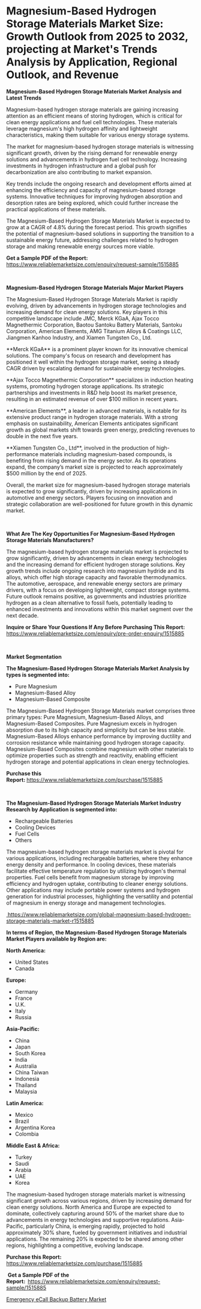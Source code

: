 <p><h1>Magnesium-Based Hydrogen Storage Materials Market Size: Growth Outlook from 2025 to 2032, projecting at Market's Trends Analysis by Application, Regional Outlook, and Revenue</h1></p><p><strong>Magnesium-Based Hydrogen Storage Materials Market Analysis and Latest Trends</strong></p>
<p><p>Magnesium-based hydrogen storage materials are gaining increasing attention as an efficient means of storing hydrogen, which is critical for clean energy applications and fuel cell technologies. These materials leverage magnesium's high hydrogen affinity and lightweight characteristics, making them suitable for various energy storage systems.</p><p>The market for magnesium-based hydrogen storage materials is witnessing significant growth, driven by the rising demand for renewable energy solutions and advancements in hydrogen fuel cell technology. Increasing investments in hydrogen infrastructure and a global push for decarbonization are also contributing to market expansion. </p><p>Key trends include the ongoing research and development efforts aimed at enhancing the efficiency and capacity of magnesium-based storage systems. Innovative techniques for improving hydrogen absorption and desorption rates are being explored, which could further increase the practical applications of these materials.</p><p>The Magnesium-Based Hydrogen Storage Materials Market is expected to grow at a CAGR of 4.8% during the forecast period. This growth signifies the potential of magnesium-based solutions in supporting the transition to a sustainable energy future, addressing challenges related to hydrogen storage and making renewable energy sources more viable.</p></p>
<p><strong>Get a Sample PDF of the Report:&nbsp;</strong> <a href="https://www.reliablemarketsize.com/enquiry/request-sample/1515885?utm_campaign=1888&utm_medium=2&utm_source=Github&utm_content=ia&utm_term=18012025&utm_id=magnesium-based-hydrogen-storage-materials">https://www.reliablemarketsize.com/enquiry/request-sample/1515885</a></p>
<p>&nbsp;</p>
<p><strong>Magnesium-Based Hydrogen Storage Materials Major Market Players</strong></p>
<p><p>The Magnesium-Based Hydrogen Storage Materials Market is rapidly evolving, driven by advancements in hydrogen storage technologies and increasing demand for clean energy solutions. Key players in this competitive landscape include JMC, Merck KGaA, Ajax Tocco Magnethermic Corporation, Baotou Santoku Battery Materials, Santoku Corporation, American Elements, AMG Titanium Alloys & Coatings LLC, Jiangmen Kanhoo Industry, and Xiamen Tungsten Co., Ltd.</p><p>**Merck KGaA** is a prominent player known for its innovative chemical solutions. The company's focus on research and development has positioned it well within the hydrogen storage market, seeing a steady CAGR driven by escalating demand for sustainable energy technologies.</p><p>**Ajax Tocco Magnethermic Corporation** specializes in induction heating systems, promoting hydrogen storage applications. Its strategic partnerships and investments in R&D help boost its market presence, resulting in an estimated revenue of over $100 million in recent years.</p><p>**American Elements**, a leader in advanced materials, is notable for its extensive product range in hydrogen storage materials. With a strong emphasis on sustainability, American Elements anticipates significant growth as global markets shift towards green energy, predicting revenues to double in the next five years.</p><p>**Xiamen Tungsten Co., Ltd**, involved in the production of high-performance materials including magnesium-based compounds, is benefiting from rising demand in the energy sector. As its operations expand, the company’s market size is projected to reach approximately $500 million by the end of 2025.</p><p>Overall, the market size for magnesium-based hydrogen storage materials is expected to grow significantly, driven by increasing applications in automotive and energy sectors. Players focusing on innovation and strategic collaboration are well-positioned for future growth in this dynamic market.</p></p>
<p>&nbsp;</p>
<p><strong>What Are The Key Opportunities For Magnesium-Based Hydrogen Storage Materials Manufacturers?</strong></p>
<p><p>The magnesium-based hydrogen storage materials market is projected to grow significantly, driven by advancements in clean energy technologies and the increasing demand for efficient hydrogen storage solutions. Key growth trends include ongoing research into magnesium hydride and its alloys, which offer high storage capacity and favorable thermodynamics. The automotive, aerospace, and renewable energy sectors are primary drivers, with a focus on developing lightweight, compact storage systems. Future outlook remains positive, as governments and industries prioritize hydrogen as a clean alternative to fossil fuels, potentially leading to enhanced investments and innovations within this market segment over the next decade.</p></p>
<p><strong>Inquire or Share Your Questions If Any Before Purchasing This Report:</strong> <a href="https://www.reliablemarketsize.com/enquiry/pre-order-enquiry/1515885?utm_campaign=1888&utm_medium=2&utm_source=Github&utm_content=ia&utm_term=18012025&utm_id=magnesium-based-hydrogen-storage-materials">https://www.reliablemarketsize.com/enquiry/pre-order-enquiry/1515885</a></p>
<p>&nbsp;</p>
<p><strong>Market Segmentation</strong></p>
<p><strong>The Magnesium-Based Hydrogen Storage Materials Market Analysis by types is segmented into:</strong></p>
<p><ul><li>Pure Magnesium</li><li>Magnesium-Based Alloy</li><li>Magnesium-Based Composite</li></ul></p>
<p><p>The Magnesium-Based Hydrogen Storage Materials market comprises three primary types: Pure Magnesium, Magnesium-Based Alloys, and Magnesium-Based Composites. Pure Magnesium excels in hydrogen absorption due to its high capacity and simplicity but can be less stable. Magnesium-Based Alloys enhance performance by improving ductility and corrosion resistance while maintaining good hydrogen storage capacity. Magnesium-Based Composites combine magnesium with other materials to optimize properties such as strength and reactivity, enabling efficient hydrogen storage and potential applications in clean energy technologies.</p></p>
<p><strong>Purchase this Report:&nbsp;</strong><a href="https://www.reliablemarketsize.com/purchase/1515885?utm_campaign=1888&utm_medium=2&utm_source=Github&utm_content=ia&utm_term=18012025&utm_id=magnesium-based-hydrogen-storage-materials">https://www.reliablemarketsize.com/purchase/1515885</a></p>
<p>&nbsp;</p>
<p><strong>The Magnesium-Based Hydrogen Storage Materials Market Industry Research by Application is segmented into:</strong></p>
<p><ul><li>Rechargeable Batteries</li><li>Cooling Devices</li><li>Fuel Cells</li><li>Others</li></ul></p>
<p><p>The magnesium-based hydrogen storage materials market is pivotal for various applications, including rechargeable batteries, where they enhance energy density and performance. In cooling devices, these materials facilitate effective temperature regulation by utilizing hydrogen's thermal properties. Fuel cells benefit from magnesium storage by improving efficiency and hydrogen uptake, contributing to cleaner energy solutions. Other applications may include portable power systems and hydrogen generation for industrial processes, highlighting the versatility and potential of magnesium in energy storage and management technologies.</p></p>
<p><a href="https://www.reliablemarketsize.com/global-magnesium-based-hydrogen-storage-materials-market-r1515885?utm_campaign=1888&utm_medium=2&utm_source=Github&utm_content=ia&utm_term=18012025&utm_id=magnesium-based-hydrogen-storage-materials">&nbsp;https://www.reliablemarketsize.com/global-magnesium-based-hydrogen-storage-materials-market-r1515885</a></p>
<p><strong>In terms of Region, the Magnesium-Based Hydrogen Storage Materials Market Players available by Region are:</strong></p>
<p>
    <p> <strong> North America: </strong>
        <ul>
            <li>United States</li>
            <li>Canada</li>
        </ul>
        </p> 
    <p> <strong> Europe: </strong>
        <ul>
            <li>Germany</li>
            <li>France</li>
            <li>U.K.</li>
            <li>Italy</li>
            <li>Russia</li>
        </ul>
        </p> 
    <p> <strong> Asia-Pacific: </strong>
        <ul>
            <li>China</li>
            <li>Japan</li>
            <li>South Korea</li>
            <li>India</li>
            <li>Australia</li>
            <li>China Taiwan</li>
            <li>Indonesia</li>
            <li>Thailand</li>
            <li>Malaysia</li>
        </ul>
        </p> 
    <p> <strong> Latin America: </strong>
        <ul>
            <li>Mexico</li>
            <li>Brazil</li>
            <li>Argentina Korea</li>
            <li>Colombia</li>
        </ul>
        </p> 
    <p> <strong> Middle East & Africa: </strong>
        <ul>
            <li>Turkey</li>
            <li>Saudi</li>
            <li>Arabia</li>
            <li>UAE</li>
            <li>Korea</li>
        </ul>
    </p>
    </p>
<p><p>The magnesium-based hydrogen storage materials market is witnessing significant growth across various regions, driven by increasing demand for clean energy solutions. North America and Europe are expected to dominate, collectively capturing around 50% of the market share due to advancements in energy technologies and supportive regulations. Asia-Pacific, particularly China, is emerging rapidly, projected to hold approximately 30% share, fueled by government initiatives and industrial applications. The remaining 20% is expected to be shared among other regions, highlighting a competitive, evolving landscape.</p></p>
<p><strong>Purchase this Report: </strong><a href="https://www.reliablemarketsize.com/purchase/1515885?utm_campaign=1888&utm_medium=2&utm_source=Github&utm_content=ia&utm_term=18012025&utm_id=magnesium-based-hydrogen-storage-materials">https://www.reliablemarketsize.com/purchase/1515885</a></p>
<p>&nbsp;<strong>Get a Sample PDF of the Report:&nbsp;&nbsp;</strong><a href="https://www.reliablemarketsize.com/enquiry/request-sample/1515885?utm_campaign=1888&utm_medium=2&utm_source=Github&utm_content=ia&utm_term=18012025&utm_id=magnesium-based-hydrogen-storage-materials">https://www.reliablemarketsize.com/enquiry/request-sample/1515885</a></p>
<p><strong></strong></p>
<p><p><a href="https://github.com/gulaimolin/Market-Research-Report-List-7/blob/main/emergency-ecall-backup-battery-market.md?utm_campaign=1888&utm_medium=2&utm_source=Github&utm_content=ia&utm_term=18012025&utm_id=magnesium-based-hydrogen-storage-materials">Emergency eCall Backup Battery Market</a></p></p>